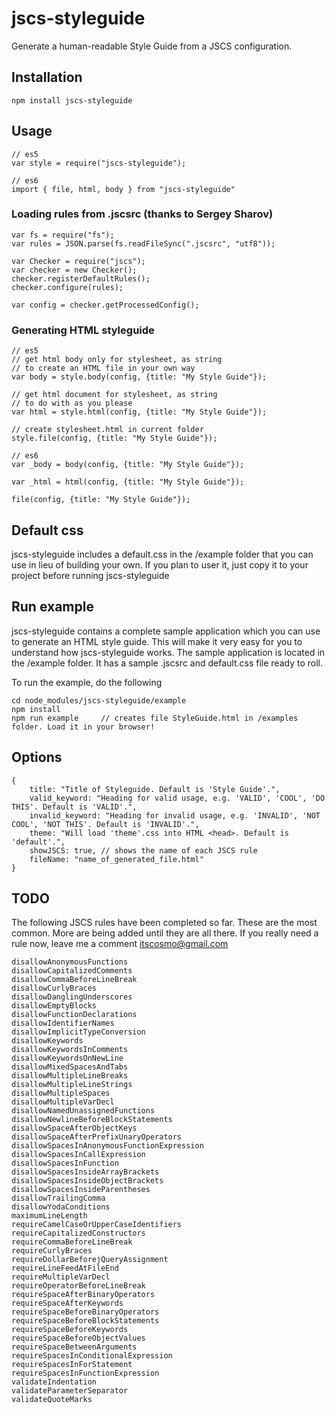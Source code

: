 # jscs-styleguide
Generate a human-readable Style Guide from a JSCS configuration.  

## Installation

    npm install jscs-styleguide

## Usage

    // es5
    var style = require("jscs-styleguide");     
    
    // es6
    import { file, html, body } from "jscs-styleguide"  

### Loading rules from .jscsrc (thanks to Sergey Sharov)

    var fs = require("fs");
    var rules = JSON.parse(fs.readFileSync(".jscsrc", "utf8"));

    var Checker = require("jscs");
    var checker = new Checker();
    checker.registerDefaultRules();
    checker.configure(rules);

    var config = checker.getProcessedConfig();

### Generating HTML styleguide

    // es5
    // get html body only for stylesheet, as string
    // to create an HTML file in your own way
    var body = style.body(config, {title: "My Style Guide"});

    // get html document for stylesheet, as string
    // to do with as you please
    var html = style.html(config, {title: "My Style Guide"});

    // create stylesheet.html in current folder
    style.file(config, {title: "My Style Guide"});
    
    // es6
    var _body = body(config, {title: "My Style Guide"});
    
    var _html = html(config, {title: "My Style Guide"});
    
    file(config, {title: "My Style Guide"});

## Default css

jscs-styleguide includes a default.css in the /example folder that you can use in lieu of building your own. If you plan to user it,
just copy it to your project before running jscs-styleguide

## Run example

jscs-styleguide contains a complete sample application which you can use to generate an HTML style guide. This will make it
very easy for you to understand how jscs-styleguide works. The sample application is located in the /example folder. It has a
sample .jscsrc and default.css file ready to roll.

To run the example, do the following

    cd node_modules/jscs-styleguide/example
    npm install
    npm run example     // creates file StyleGuide.html in /examples folder. Load it in your browser!

## Options

    {
        title: "Title of Styleguide. Default is 'Style Guide'.",
        valid_keyword: "Heading for valid usage, e.g. 'VALID', 'COOL', 'DO THIS'. Default is 'VALID'.",
        invalid_keyword: "Heading for invalid usage, e.g. 'INVALID', 'NOT COOL', 'NOT THIS'. Default is 'INVALID'.",
        theme: "Will load 'theme'.css into HTML <head>. Default is 'default'.",
        showJSCS: true, // shows the name of each JSCS rule
        fileName: "name_of_generated_file.html"
    }

## TODO

The following JSCS rules have been completed so far. These are the most common. More are being added until they are all there. If you really need a rule now, leave me a comment itscosmo@gmail.com

    disallowAnonymousFunctions
    disallowCapitalizedComments
    disallowCommaBeforeLineBreak
    disallowCurlyBraces
    disallowDanglingUnderscores
    disallowEmptyBlocks
    disallowFunctionDeclarations
    disallowIdentifierNames
    disallowImplicitTypeConversion
    disallowKeywords
    disallowKeywordsInComments
    disallowKeywordsOnNewLine
    disallowMixedSpacesAndTabs
    disallowMultipleLineBreaks
    disallowMultipleLineStrings
    disallowMultipleSpaces
    disallowMultipleVarDecl
    disallowNamedUnassignedFunctions
    disallowNewlineBeforeBlockStatements
    disallowSpaceAfterObjectKeys
    disallowSpaceAfterPrefixUnaryOperators
    disallowSpacesInAnonymousFunctionExpression
    disallowSpacesInCallExpression
    disallowSpacesInFunction
    disallowSpacesInsideArrayBrackets
    disallowSpacesInsideObjectBrackets
    disallowSpacesInsideParentheses
    disallowTrailingComma
    disallowYodaConditions
    maximumLineLength
    requireCamelCaseOrUpperCaseIdentifiers
    requireCapitalizedConstructors
    requireCommaBeforeLineBreak
    requireCurlyBraces
    requireDollarBeforejQueryAssignment
    requireLineFeedAtFileEnd
    requireMultipleVarDecl
    requireOperatorBeforeLineBreak
    requireSpaceAfterBinaryOperators
    requireSpaceAfterKeywords
    requireSpaceBeforeBinaryOperators
    requireSpaceBeforeBlockStatements
    requireSpaceBeforeKeywords
    requireSpaceBeforeObjectValues
    requireSpaceBetweenArguments
    requireSpacesInConditionalExpression
    requireSpacesInForStatement
    requireSpacesInFunctionExpression
    validateIndentation
    validateParameterSeparator
    validateQuoteMarks
    

